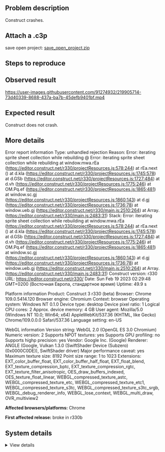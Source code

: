 ## Problem description

Construct crashes.

## Attach a .c3p

save open project: [save_open_project.zip](https://github.com/WilsonPercival/WilsonPercival/files/10775447/save_open_project.zip)

## Steps to reproduce



## Observed result

https://user-images.githubusercontent.com/91274932/219905714-73d40339-8688-437a-ba7b-45defb9401bf.mp4

## Expected result

Construct does not crash.

## More details

Error report information
Type: unhandled rejection
Reason: Error: iterating sprite sheet collection while rebuilding @ Error: iterating sprite sheet collection while rebuilding at window.mwa.rEa (https://editor.construct.net/r330/projectResources.js:578:244) at rEa.next () at d.kla (https://editor.construct.net/r330/projectResources.js:1745:578) at d.GSb (https://editor.construct.net/r330/projectResources.js:1727:484) at d.vh (https://editor.construct.net/r330/projectResources.js:1775:246) at OM.Pq.ef (https://editor.construct.net/r330/projectResources.js:1865:481) at window.sc.gj (https://editor.construct.net/r330/projectResources.js:1860:143) at d.gj (https://editor.construct.net/r330/projectResources.js:1736:78) at window.ueb.gj (https://editor.construct.net/r330/main.js:2510:264) at Array. (https://editor.construct.net/r330/main.js:2483:31)
Stack: Error: iterating sprite sheet collection while rebuilding at window.mwa.rEa (https://editor.construct.net/r330/projectResources.js:578:244) at rEa.next () at d.kla (https://editor.construct.net/r330/projectResources.js:1745:578) at d.GSb (https://editor.construct.net/r330/projectResources.js:1727:484) at d.vh (https://editor.construct.net/r330/projectResources.js:1775:246) at OM.Pq.ef (https://editor.construct.net/r330/projectResources.js:1865:481) at window.sc.gj (https://editor.construct.net/r330/projectResources.js:1860:143) at d.gj (https://editor.construct.net/r330/projectResources.js:1736:78) at window.ueb.gj (https://editor.construct.net/r330/main.js:2510:264) at Array. (https://editor.construct.net/r330/main.js:2483:31)
Construct version: r330
URL: https://editor.construct.net/r330/
Date: Sun Feb 19 2023 02:29:48 GMT+0200 (Восточная Европа, стандартное время)
Uptime: 49.9 s

Platform information
Product: Construct 3 r330 (beta)
Browser: Chrome 109.0.5414.120
Browser engine: Chromium
Context: browser
Operating system: Windows NT 0.1.0
Device type: desktop
Device pixel ratio: 1
Logical CPU cores: 2
Approx. device memory: 4 GB
User agent: Mozilla/5.0 (Windows NT 10.0; Win64; x64) AppleWebKit/537.36 (KHTML, like Gecko) Chrome/109.0.0.0 Safari/537.36
Language setting: en-US

WebGL information
Version string: WebGL 2.0 (OpenGL ES 3.0 Chromium)
Numeric version: 2
Supports NPOT textures: yes
Supports GPU profiling: no
Supports highp precision: yes
Vendor: Google Inc. (Google)
Renderer: ANGLE (Google, Vulkan 1.3.0 (SwiftShader Device (Subzero) (0x0000C0DE)), SwiftShader driver)
Major performance caveat: yes
Maximum texture size: 8192
Point size range: 1 to 1023
Extensions: EXT_color_buffer_float, EXT_color_buffer_half_float, EXT_float_blend, EXT_texture_compression_bptc, EXT_texture_compression_rgtc, EXT_texture_filter_anisotropic, OES_draw_buffers_indexed, OES_texture_float_linear, WEBGL_compressed_texture_astc, WEBGL_compressed_texture_etc, WEBGL_compressed_texture_etc1, WEBGL_compressed_texture_s3tc, WEBGL_compressed_texture_s3tc_srgb, WEBGL_debug_renderer_info, WEBGL_lose_context, WEBGL_multi_draw, OVR_multiview2

**Affected browsers/platforms:** Chrome

**First affected release:** broke in r330b

## System details

<details><summary>View details</summary>

Platform information
Product: Construct 3 r330 (beta)
Browser: Chrome 109.0.5414.120
Browser engine: Chromium
Context: browser
Operating system: Windows NT 0.1.0
Device type: desktop
Device pixel ratio: 1
Logical CPU cores: 2
Approx. device memory: 4 GB
User agent: Mozilla/5.0 (Windows NT 10.0; Win64; x64) AppleWebKit/537.36 (KHTML, like Gecko) Chrome/109.0.0.0 Safari/537.36
Language setting: en-US

Local storage
Storage quota (approx): 59 gb
Storage usage (approx): 193 mb (0.3%)
Persistant storage: No

Browser support notes
This list contains missing features that are not required, but could improve performance or user experience if supported.

UI effects are disabled in settings.
WebGL indicates a major performance caveat. It is probably using software rendering.
WebGL information
Version string: WebGL 2.0 (OpenGL ES 3.0 Chromium)
Numeric version: 2
Supports NPOT textures: yes
Supports GPU profiling: no
Supports highp precision: yes
Vendor: Google Inc. (Google)
Renderer: ANGLE (Google, Vulkan 1.3.0 (SwiftShader Device (Subzero) (0x0000C0DE)), SwiftShader driver)
Major performance caveat: yes
Maximum texture size: 8192
Point size range: 1 to 1023
Extensions:

EXT_color_buffer_float
EXT_color_buffer_half_float
EXT_float_blend
EXT_texture_compression_bptc
EXT_texture_compression_rgtc
EXT_texture_filter_anisotropic
OES_draw_buffers_indexed
OES_texture_float_linear
WEBGL_compressed_texture_astc
WEBGL_compressed_texture_etc
WEBGL_compressed_texture_etc1
WEBGL_compressed_texture_s3tc
WEBGL_compressed_texture_s3tc_srgb
WEBGL_debug_renderer_info
WEBGL_lose_context
WEBGL_multi_draw
OVR_multiview2
Audio information
System sample rate: 48000 Hz
Output channels: 2
Output interpretation: speakers
Supported decode formats:

WebM Opus (audio/webm; codecs=opus)
Ogg Opus (audio/ogg; codecs=opus)
WebM Vorbis (audio/webm; codecs=vorbis)
Ogg Vorbis (audio/ogg; codecs=vorbis)
MPEG-4 AAC (audio/mp4; codecs=mp4a.40.5)
MP3 (audio/mpeg)
FLAC (audio/flac)
PCM WAV (audio/wav; codecs=1)
Supported encode formats:

WebM Opus (audio/webm; codecs=opus)
Video information
Supported decode formats:

WebM AV1 (video/webm; codecs=av01.0.00M.08)
MP4 AV1 (video/mp4; codecs=av01.0.00M.08)
WebM VP9 (video/webm; codecs=vp9)
WebM VP8 (video/webm; codecs=vp8)
Ogg Theora (video/ogg; codecs=theora)
H.264 (video/mp4; codecs=avc1.42E01E)
Supported encode formats:

WebM VP9 (video/webm; codecs=vp9)
WebM VP8 (video/webm; codecs=vp8)

</details>
